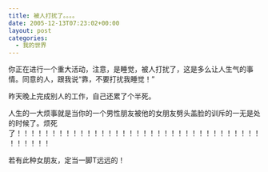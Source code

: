 ```yaml
---
title: 被人打扰了。。。。
date: 2005-12-13T07:23:02+00:00
layout: post
categories:
  - 我的世界
---
```


你正在进行一个重大活动，注意，是睡觉，被人打扰了，这是多么让人生气的事情。同意的人，跟我说“靠，不要打扰我睡觉！”

昨天晚上完成别人的工作，自己还累了个半死。

人生的一大烦事就是当你的一个男性朋友被他的女朋友劈头盖脸的训斥的一无是处的时候了。烦死了！！！！！！！！！！！！！！！！！！！！！！！！！！！！！！！！！！！！！！！！！

若有此种女朋友，定当一脚T远远的！